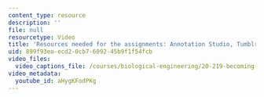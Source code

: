 ```yaml
---
content_type: resource
description: ''
file: null
resourcetype: Video
title: 'Resources needed for the assignments: Annotation Studio, Tumblr, and YouTube'
uid: 899f93ea-ecd2-0cb7-6092-45b9f1f54fcb
video_files:
  video_captions_file: /courses/biological-engineering/20-219-becoming-the-next-bill-nye-writing-and-hosting-the-educational-show-january-iap-2015/day-1-identity-and-genre/copy2_of_day-1-part-3/aHygKFodPKg.vtt
video_metadata:
  youtube_id: aHygKFodPKg
---
```

